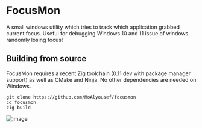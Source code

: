 # FocusMon

A small windows utility which tries to track which application grabbed current focus.
Useful for debugging Windows 10 and 11 issue of windows randomly losing focus!

## Building from source
FocusMon requires a recent Zig toolchain (0.11 dev with package manager support) as well as CMake and Ninja. No other dependencies are needed on Windows.
```
git clone https://github.com/MoAlyousef/focusmon
cd focusmon
zig build
```

![image](https://user-images.githubusercontent.com/37966791/216713278-92b20585-df58-41c8-99be-71312ba28b61.png)